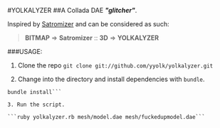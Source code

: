 #YOLKALYZER
##A Collada DAE ***"glitcher"***. 

Inspired by [Satromizer](http://jonsatrom.com/satromizer/) and can be considered as such: 

> **BITMAP** => **Satromizer** :: **3D** => **YOLKALYZER**

###USAGE:

1. Clone the repo
```git clone git://github.com/yyolk/yolkalyzer.git```

2. Change into the directory and install dependencies with `bundle`.
```cd yolkalyzer
bundle install```

3. Run the script. 

```ruby yolkalyzer.rb mesh/model.dae mesh/fuckedupmodel.dae```
